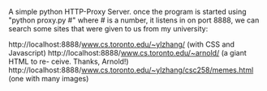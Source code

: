 A simple python HTTP-Proxy Server. once the program is started using "python proxy.py #" where # is a number, it listens in on port 8888,
we can search some sites that were given to us from my university:

http://localhost:8888/www.cs.toronto.edu/~ylzhang/ (with CSS and Javascript)
http://localhost:8888/www.cs.toronto.edu/~arnold/ (a giant HTML to re-
ceive. Thanks, Arnold!)
http://localhost:8888/www.cs.toronto.edu/~ylzhang/csc258/memes.html (one
with many images)
